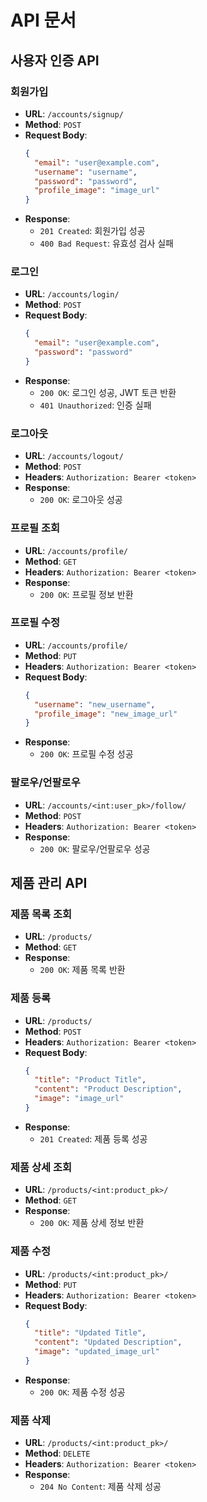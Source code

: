 # API 문서

## 사용자 인증 API

### 회원가입
- **URL**: `/accounts/signup/`
- **Method**: `POST`
- **Request Body**:
  ```json
  {
    "email": "user@example.com",
    "username": "username",
    "password": "password",
    "profile_image": "image_url"
  }
  ```
- **Response**:
  - `201 Created`: 회원가입 성공
  - `400 Bad Request`: 유효성 검사 실패

### 로그인
- **URL**: `/accounts/login/`
- **Method**: `POST`
- **Request Body**:
  ```json
  {
    "email": "user@example.com",
    "password": "password"
  }
  ```
- **Response**:
  - `200 OK`: 로그인 성공, JWT 토큰 반환
  - `401 Unauthorized`: 인증 실패

### 로그아웃
- **URL**: `/accounts/logout/`
- **Method**: `POST`
- **Headers**: `Authorization: Bearer <token>`
- **Response**:
  - `200 OK`: 로그아웃 성공

### 프로필 조회
- **URL**: `/accounts/profile/`
- **Method**: `GET`
- **Headers**: `Authorization: Bearer <token>`
- **Response**:
  - `200 OK`: 프로필 정보 반환

### 프로필 수정
- **URL**: `/accounts/profile/`
- **Method**: `PUT`
- **Headers**: `Authorization: Bearer <token>`
- **Request Body**:
  ```json
  {
    "username": "new_username",
    "profile_image": "new_image_url"
  }
  ```
- **Response**:
  - `200 OK`: 프로필 수정 성공

### 팔로우/언팔로우
- **URL**: `/accounts/<int:user_pk>/follow/`
- **Method**: `POST`
- **Headers**: `Authorization: Bearer <token>`
- **Response**:
  - `200 OK`: 팔로우/언팔로우 성공

## 제품 관리 API

### 제품 목록 조회
- **URL**: `/products/`
- **Method**: `GET`
- **Response**:
  - `200 OK`: 제품 목록 반환

### 제품 등록
- **URL**: `/products/`
- **Method**: `POST`
- **Headers**: `Authorization: Bearer <token>`
- **Request Body**:
  ```json
  {
    "title": "Product Title",
    "content": "Product Description",
    "image": "image_url"
  }
  ```
- **Response**:
  - `201 Created`: 제품 등록 성공

### 제품 상세 조회
- **URL**: `/products/<int:product_pk>/`
- **Method**: `GET`
- **Response**:
  - `200 OK`: 제품 상세 정보 반환

### 제품 수정
- **URL**: `/products/<int:product_pk>/`
- **Method**: `PUT`
- **Headers**: `Authorization: Bearer <token>`
- **Request Body**:
  ```json
  {
    "title": "Updated Title",
    "content": "Updated Description",
    "image": "updated_image_url"
  }
  ```
- **Response**:
  - `200 OK`: 제품 수정 성공

### 제품 삭제
- **URL**: `/products/<int:product_pk>/`
- **Method**: `DELETE`
- **Headers**: `Authorization: Bearer <token>`
- **Response**:
  - `204 No Content`: 제품 삭제 성공